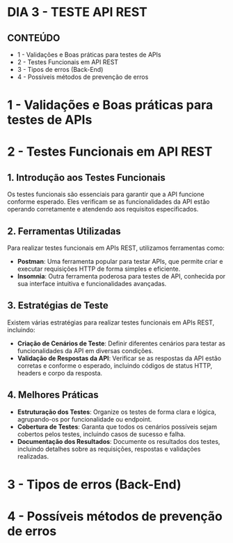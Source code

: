 # DIA 3 - TESTE API REST

## CONTEÚDO

* 1 - Validações e Boas práticas para testes de APIs
* 2 - Testes Funcionais em API REST
* 3 - Tipos de erros (Back-End)
* 4 - Possíveis métodos de prevenção de erros

# 1 - Validações e Boas práticas para testes de APIs

# 2 - Testes Funcionais em API REST

## 1. Introdução aos Testes Funcionais
Os testes funcionais são essenciais para garantir que a API funcione conforme esperado. Eles verificam se as funcionalidades da API estão operando corretamente e atendendo aos requisitos especificados.

## 2. Ferramentas Utilizadas
Para realizar testes funcionais em APIs REST, utilizamos ferramentas como:

- **Postman**: Uma ferramenta popular para testar APIs, que permite criar e executar requisições HTTP de forma simples e eficiente.
- **Insomnia**: Outra ferramenta poderosa para testes de API, conhecida por sua interface intuitiva e funcionalidades avançadas.

## 3. Estratégias de Teste
Existem várias estratégias para realizar testes funcionais em APIs REST, incluindo:

- **Criação de Cenários de Teste**: Definir diferentes cenários para testar as funcionalidades da API em diversas condições.
- **Validação de Respostas da API**: Verificar se as respostas da API estão corretas e conforme o esperado, incluindo códigos de status HTTP, headers e corpo da resposta.

## 4. Melhores Práticas

- **Estruturação dos Testes**: Organize os testes de forma clara e lógica, agrupando-os por funcionalidade ou endpoint.
- **Cobertura de Testes**: Garanta que todos os cenários possíveis sejam cobertos pelos testes, incluindo casos de sucesso e falha.
- **Documentação dos Resultados**: Documente os resultados dos testes, incluindo detalhes sobre as requisições, respostas e validações realizadas.

# 3 - Tipos de erros (Back-End)

# 4 - Possíveis métodos de prevenção de erros

